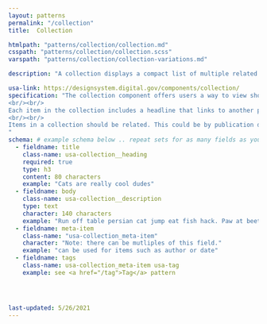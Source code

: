 ```yaml
---
layout: patterns
permalink: "/collection"
title:  Collection

htmlpath: "patterns/collection/collection.md"
csspath: "patterns/collection/collection.scss"
varspath: "patterns/collection/collection-variations.md"

description: "A collection displays a compact list of multiple related items like articles or events. The list links each item to its original source." 

usa-link: https://designsystem.digital.gov/components/collection/
specification: "The collection component offers users a way to view short descriptions of related content, providing a simple way to access the original source to learn more. It’s useful when you want to highlight information like articles, events, or documents that appear elsewhere on your website or from other sources.
<br/><br/>
Each item in the collection includes a headline that links to another page and (optionally) a small image, descriptive text, and metadata such as date, time, byline, and tags.
<br/><br/>
Items in a collection should be related. This could be by publication date (for instance, all the content was posted in the last week), by content type (all articles, events, or blog posts), or by subject (all items relate to the same topic or theme). Be selective about what content you show in each collection. Consider limiting the number of items in each collection to six or fewer.
" 
schema: # example schema below .. repeat sets for as many fields as you have
  - fieldname: title
    class-name: usa-collection__heading
    required: true
    type: h3
    content: 80 characters
    example: "Cats are really cool dudes"
  - fieldname: body
    class-name: usa-collection__description
    type: text
    character: 140 characters
    example: "Run off table persian cat jump eat fish hack. Paw at beetle and eat it before it gets away demand"
  - fieldname: meta-item
    class-name: "usa-collection_meta-item"
    character: "Note: there can be mutliples of this field."
    example: "can be used for items such as author or date"
  - fieldname: tags
    class-name: usa-collection_meta-item usa-tag
    example: see <a href="/tag">Tag</a> pattern




last-updated: 5/26/2021
---
```

<!--- if extra information is needed for this pattern, write here in Markdown. -->
<!--- to learn markdown format go to https://docs.github.com/en/github/writing-on-github/basic-writing-and-formatting-syntax -->


